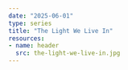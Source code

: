 ```yaml
---
date: "2025-06-01"
type: series
title: "The Light We Live In"
resources:
- name: header
  src: the-light-we-live-in.jpg
---
```


